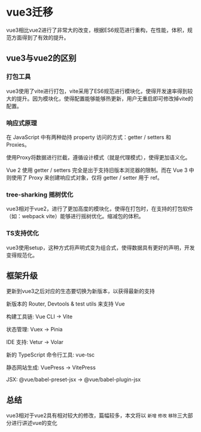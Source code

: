 # vue3迁移
vue3相比vue2进行了非常大的改变，根据ES6规范进行重构，在性能，体积，规范方面得到了有效的提升。

## vue3与vue2的区别

### 打包工具

vue3使用了vite进行打包，vite采用了ES6规范进行模块化，使得开发速率得到较大的提升。因为模块化，使得配置能够能够热更新，用户无重启即可修改掉vite的配置。


### 响应式原理

在 JavaScript 中有两种劫持 property 访问的方式：getter / setters 和 Proxies。

使用Proxy将数据进行拦截，遵循设计模式（就是代理模式），使得更加语义化。

Vue 2 使用 getter / setters 完全是出于支持旧版本浏览器的限制。而在 Vue 3 中则使用了 Proxy 来创建响应式对象，仅将 getter / setter 用于 ref。


### tree-sharking 摇树优化

vue3相对于vue2，进行了更加高度的模块化，使得在打包时，在支持的打包软件（如：webpack vite）能够进行摇树优化。缩减包的体积。


### TS支持优化

vue3使用setup，这种方式将声明式变为组合式，使得数据具有更好的声明，开发变得规范化。


## 框架升级

更新到vue3之后对应的生态要切换为新版本，以获得最新的支持

新版本的 Router, Devtools & test utils 来支持 Vue

构建工具链: Vue CLI -> Vite

状态管理: Vuex -> Pinia

IDE 支持: Vetur -> Volar

新的 TypeScript 命令行工具: vue-tsc

静态网站生成: VuePress -> VitePress

JSX: @vue/babel-preset-jsx -> @vue/babel-plugin-jsx


## 总结

vue3相对于vue2具有相对较大的修改，篇幅较多，本文将以 `新增` `修改` `移除`三大部分进行讲述vue的变化

